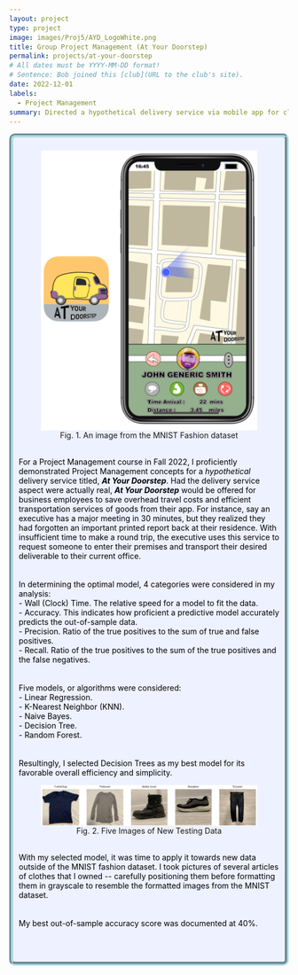 ```yaml
---
layout: project
type: project
image: images/Proj5/AYD_LogoWhite.png
title: Group Project Management (At Your Doorstep)
permalink: projects/at-your-doorstep
# All dates must be YYYY-MM-DD format!
# Sentence: Bob joined this [club](URL to the club's site).
date: 2022-12-01
labels:
  - Project Management
summary: Directed a hypothetical delivery service via mobile app for class group project. Applied studied concepts towards planning and executing phases. Improved problem-solving skills and work etiquette for better management of group and project.
---
```

<div style="background-color:rgba(238, 241, 255, 1); padding: 10px; border: 7px groove; border-color: lightblue; border-radius: 10px;">
  <center><figure>
    <img class="ui medium rounded image" src="../images/Proj5/app_and_phone.png" style="vertical-align: middle;" float = "none">
    <figcaption style="vertical-align: middle;">Fig. 1. An image from the MNIST Fashion dataset <br /></figcaption>
  </figure></center>
  
  <span style="color: black">
    <br />For a Project Management course in Fall 2022, I proficiently demonstrated Project Management concepts for a <i>hypothetical</i> delivery service titled, <i><b>At Your Doorstep</b></i>. Had the delivery service aspect were actually real, <i><b>At Your Doorstep</b></i> would be offered for business employees to save overhead travel costs and efficient transportation services of goods from their app. For instance, say an executive has a major meeting in 30 minutes, but they realized they had forgotten an important printed report back at their residence. With insufficient time to make a round trip, the executive uses this service to request someone to enter their premises and transport their desired deliverable to their current office.  <br /><br /></span>
    <span style="color: black">
    <br />In determining the optimal model, 4 categories were considered in my analysis:<br />
    - Wall (Clock) Time. The relative speed for a model to fit the data. <br />
    - Accuracy. This indicates how proficient a predictive model accurately predicts the out-of-sample data.<br />
    - Precision. Ratio of the true positives to the sum of true and false positives. <br />
    - Recall. Ratio of the true positives to the sum of the true positives and the false negatives. <br />
    <br />
    <br />Five models, or algorithms were considered:<br />
    - Linear Regression.<br />
    - K-Nearest Neighbor (KNN).<br />
    - Naive Bayes. <br />
    - Decision Tree. <br />
    - Random Forest. <br /><br />
    <br />Resultingly, I selected Decision Trees as my best model for its favorable overall efficiency and simplicity. <br />
  </span>

  <center><figure>
    <img class="ui medium rounded image" src="../images/Proj4/task2sample.png" style="vertical-align: middle;" float = "none">
    <figcaption style="vertical-align: middle;">Fig. 2. Five Images of New Testing Data <br /></figcaption>
  </figure></center>
  <span style="color: black">
    <br />With my selected model, it was time to apply it towards new data outside of the MNIST fashion dataset. I took pictures of several articles of clothes that I owned -- carefully positioning them before formatting them in grayscale to resemble the formatted images from the MNIST dataset. <br /><br />
    <br />My best out-of-sample accuracy score was documented at 40%. <br /> <br /> <br /> <br /></span>
</div>
